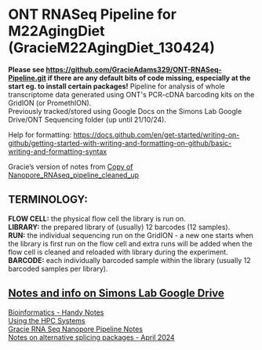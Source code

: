 # ONT RNASeq Pipeline for M22AgingDiet (GracieM22AgingDiet_130424)
**Please see https://github.com/GracieAdams329/ONT-RNASeq-Pipeline.git if there are any default bits of code missing, especially at the start eg. to install certain packages!** 
Pipeline for analysis of whole transcriptome data generated using ONT's PCR-cDNA barcoding kits on the GridION (or PromethION).  
Previously tracked/stored using Google Docs on the Simons Lab Google Drive/ONT Sequencing folder (up until 21/10/24).

Help for formatting: https://docs.github.com/en/get-started/writing-on-github/getting-started-with-writing-and-formatting-on-github/basic-writing-and-formatting-syntax

Gracie’s version of notes from [Copy of Nanopore_RNAseq_pipeline_cleaned_up](https://docs.google.com/document/d/1Itus_OteYWvJQwgSaKjMoCFGclphFPsdYA5sjoX6CVY/edit?usp=sharing)

## TERMINOLOGY:
**FLOW CELL:** the physical flow cell the library is run on.  
**LIBRARY:** the prepared library of (usually) 12 barcodes (12 samples).  
**RUN:** the individual sequencing run on the GridION - a new one starts when the library is first run on the flow cell and extra runs will be added when the flow cell is cleaned and reloaded with library during the experiment.  
**BARCODE:** each individually barcoded sample within the library (usually 12 barcoded samples per library).  

## [Notes and info on Simons Lab Google Drive  ](https://drive.google.com/drive/folders/1sj6Gr44TPnA9NQvY7-rOnP5ToNrBDRg7?usp=drive_link)
[Bioinformatics - Handy Notes](https://drive.google.com/drive/folders/1RptxJ11FY9PhAjUSbzz1uFpFnqcjdmCe?usp=drive_link)  
[Using the HPC Systems ](https://docs.hpc.shef.ac.uk/en/latest/hpc/index.html#gsc.tab=0)  
[Gracie RNA Seq Nanopore Pipeline Notes](https://docs.google.com/document/d/1UFiE2f2-SWXBRz_2JHGRO0K69vlv31UealYjHEpKmpM/edit?usp=sharing)  
[Notes on alternative splicing packages - April 2024](https://docs.google.com/document/d/1rPRdeZvj9XnTXJ-aj3geMLI2yCJgcn_zdt2O4tAytKg/edit?usp=sharing)
